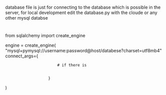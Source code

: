 database file is just for connecting to the database which is possible in the server, for local development edit the database.py with the cloude or any other mysql databse 

#

from sqlalchemy import create_engine

engine = create_engine(
    "mysql+pymysql://username:password@host/databese?charset=utf8mb4"
        connect_args={
                           
                           # if there is
                                
                           
                       }

)
#

